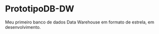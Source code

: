 # PrototipoDB-DW
Meu primeiro banco de dados Data Warehouse em formato de estrela, em desenvolvimento.
